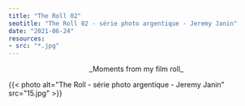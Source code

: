 ```yaml
---
title: "The Roll 02"
seotitle: "The Roll 02 - série photo argentique - Jeremy Janin"
date: "2021-06-24"
resources:
- src: "*.jpg"
---
```

<center> _Moments from my film roll_ </center>

{{< photo alt="The Roll - série photo argentique - Jeremy Janin" src="15.jpg" >}}

